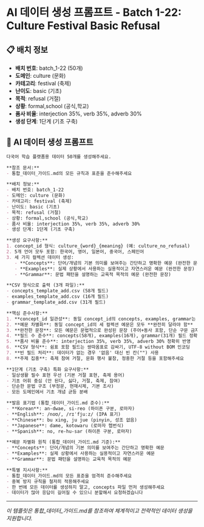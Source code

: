 # AI 데이터 생성 프롬프트 - Batch 1-22: Culture Festival Basic Refusal

## 📋 배치 정보
- **배치 번호**: batch_1-22 (50개)
- **도메인**: culture (문화)
- **카테고리**: festival (축제)
- **난이도**: basic (기초)
- **목적**: refusal (거절)
- **상황**: formal,school (공식,학교)
- **품사 비율**: interjection 35%, verb 35%, adverb 30%
- **생성 단계**: 1단계 (기초 구축)

## 🎯 AI 데이터 생성 프롬프트

```markdown
다국어 학습 플랫폼용 데이터 50개를 생성해주세요.

**참조 문서:**
- 통합_데이터_가이드.md의 모든 규칙과 표준을 준수해주세요

**배치 정보:**
- 배치 번호: batch_1-22
- 도메인: culture (문화)
- 카테고리: festival (축제)
- 난이도: basic (기초)
- 목적: refusal (거절)
- 상황: formal,school (공식,학교)
- 품사 비율: interjection 35%, verb 35%, adverb 30%
- 생성 단계: 1단계 (기초 구축)

**생성 요구사항:**
1. concept_id 형식: culture_{word}_{meaning} (예: culture_no_refusal)
2. 5개 언어 모두 포함: 한국어, 영어, 일본어, 중국어, 스페인어
3. 세 가지 컬렉션 데이터 생성:
   - **Concepts**: 단어/개념의 기본 의미를 보여주는 간단하고 명확한 예문 (완전한 문장)
   - **Examples**: 실제 상황에서 사용하는 실용적이고 자연스러운 예문 (완전한 문장)
   - **Grammar**: 문법 패턴을 설명하는 교육적 목적의 예문 (완전한 문장)

**CSV 형식으로 출력 (3개 파일):**
- concepts_template_add.csv (58개 필드)
- examples_template_add.csv (16개 필드)
- grammar_template_add.csv (31개 필드)

**핵심 준수사항:**
1. **concept_id 일관성**: 동일 concept_id의 concepts, examples, grammar는 반드시 **같은 단어** 사용
2. **예문 차별화**: 동일 concept_id의 세 컬렉션 예문은 모두 **완전히 달라야 함**
3. **완전한 문장**: 모든 예문은 문법적으로 완성된 문장 (주어+동사 포함, 단순 구문 금지)
4. **필드 수 준수**: concepts(58개), examples(16개), grammar(31개) 필드 정확히 맞춤
5. **품사 비율 준수**: interjection 35%, verb 35%, adverb 30% 정확히 반영
6. **CSV 형식**: 쉼표 포함 필드는 쌍따옴표로 감싸기, UTF-8 without BOM 인코딩
7. **빈 필드 처리**: 데이터가 없는 경우 '없음' 대신 빈 칸("") 사용
8. **주제 집중**: 축제 참여 거절, 문화 행사 불참, 정중한 거절 등을 포함해주세요

**1단계 (기초 구축) 특화 요구사항:**
- 일상생활 필수 표현 우선 (기본 거절 표현, 축제 용어)
- 기초 어휘 중심 (안 된다, 싫다, 거절, 축제, 참여)
- 단순한 문법 구조 (부정문, 현재시제, 기본 조사)
- 모든 도메인에서 기초 개념 균등 분배

**발음 표기법 (통합_데이터_가이드.md 준수):**
- **Korean**: an-dwae, si-reo (하이픈 구분, 로마자)
- **English**: /noʊ/, /rɪˈfjuːz/ (IPA 표기)
- **Chinese**: bu xing, ju jue (pinyin, 성조 없음)
- **Japanese**: dame, kotowaru (로마자 헵번식)
- **Spanish**: no, re-hu-sar (하이픈 구분, 로마자)

**예문 차별화 원칙 (통합_데이터_가이드.md 기준):**
- **Concepts**: 단어/개념의 기본 의미를 보여주는 간단하고 명확한 예문
- **Examples**: 실제 상황에서 사용하는 실용적이고 자연스러운 예문
- **Grammar**: 문법 패턴을 설명하는 교육적 목적의 예문

**특별 지시사항:**
- 통합_데이터_가이드.md의 모든 표준을 엄격히 준수해주세요
- 중복 방지 규칙을 철저히 적용해주세요
- 한 번에 모든 데이터를 생성하지 말고, concepts 파일 먼저 생성해주세요
- 데이터가 많아 응답이 길어질 수 있으니 분할해서 요청하겠습니다
```

---

_이 템플릿은 통합_데이터_가이드.md를 참조하여 체계적이고 전략적인 데이터 생성을 지원합니다._
